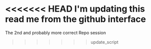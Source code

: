 <<<<<<< HEAD
I'm updating this read me from the github interface
=======
The 2nd and probably more correct Repo session

>>>>>>> update_script
